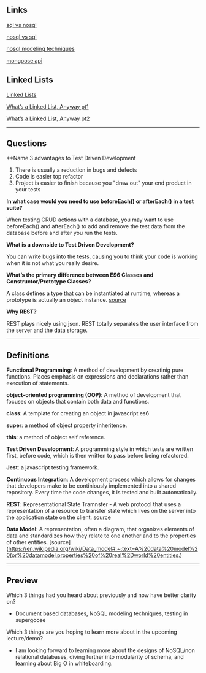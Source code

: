 ## **Links**

[sql vs nosql](https://www.youtube.com/watch?v=ZS_kXvOeQ5Y)

[nosql vs sql](https://www.thegeekstuff.com/2014/01/sql-vs-nosql-db/?utm_source=tuicool)

[nosql modeling techniques](https://highlyscalable.wordpress.com/2012/03/01/nosql-data-modeling-techniques/)

[mongoose api](https://mongoosejs.com/docs/api.html#Model)

## Linked Lists

[Linked Lists](https://codefellows.github.io/common_curriculum/data_structures_and_algorithms/Code_401/class-05/resources/singly_linked_list.html)

[What’s a Linked List, Anyway pt1](https://medium.com/basecs/whats-a-linked-list-anyway-part-1-d8b7e6508b9d)

[What’s a Linked List, Anyway pt2](https://medium.com/basecs/whats-a-linked-list-anyway-part-2-131d96f71996)

---------------------------------


## **Questions**

**Name 3 advantages to Test Driven Development

1. There is usually a reduction in bugs and defects
2. Code is easier top refactor
3. Project is easier to finish because you "draw out" your end product in your tests

**In what case would you need to use beforeEach() or afterEach() in a test suite?**

When testing CRUD actions with a database, you may want to use beforeEach() and afterEach() to add and remove the test data from the database before and after you run the tests.

**What is a downside to Test Driven Development?**

You can write bugs into the tests, causing you to think your code is working when it is not what you really desire.

**What’s the primary difference between ES6 Classes and Constructor/Prototype Classes?**

A class defines a type that can be instantiated at runtime, whereas a prototype is actually an object instance. [source](https://www.toptal.com/javascript/es6-class-chaos-keeps-js-developer-up)

**Why REST?**

REST plays nicely using json. REST totally separates the user interface from the server and the data storage.

-----------------------------------



## **Definitions**

**Functional Programming**: A method of development by creatinig pure functions. Places emphasis on expressions and declarations rather than execution of statements.

**object-oriented programming (OOP)**: A method of development that focuses on objects that contain both data and functions.

**class**: A template for creating an object in javascript es6

**super**: a method of object property inheritence.

**this**: a method of object self reference.

**Test Driven Development**: A programming style in which tests are written first, before code, which is then written to pass before being refactored.

**Jest**: a javascript testing framework.

**Continuous Integration**: A development process which allows for changes that developers make to be continiously implemented into a shared repository. Every time the code changes, it is tested and built automatically.

**REST**: Representational State Tramnsfer - A web protocol that uses a representation of a resource to transfer state which lives on the server into the application state on the client. [source](https://stackoverflow.com/questions/10418105/what-does-representational-state-mean-in-rest)

**Data Model**: A representation, often a diagram, that organizes elements of data and standardizes how they relate to one another and to the properties of other entities. [source](https://en.wikipedia.org/wiki/Data_model#:~:text=A%20data%20model%20(or%20datamodel,properties%20of%20real%2Dworld%20entities.)

------------------------------------



## **Preview**

Which 3 things had you heard about previously and now have better clarity on?

  - Document based databases, NoSQL modeling techniques, testing in supergoose

Which 3 things are you hoping to learn more about in the upcoming lecture/demo?

  - I am looking forward to learning more about the designs of NoSQL/non relational databases, diving further into modularity of schema, and learning about Big O in whiteboarding.